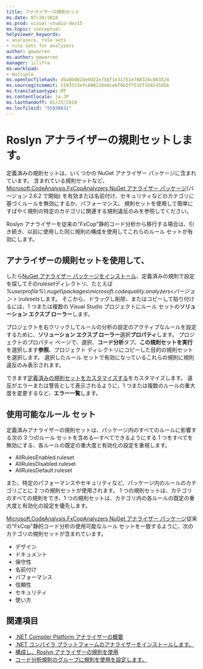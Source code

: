 ```yaml
---
title: アナライザーの規則セット
ms.date: 07/20/2018
ms.prod: visual-studio-dev15
ms.topic: conceptual
helpviewer_keywords:
- analyzers, rule sets
- rule sets for analyzers
author: gewarren
ms.author: gewarren
manager: jillfra
ms.workload:
- multiple
ms.openlocfilehash: d5a8b082de0d22e75bf1e31751e788324c863524
ms.sourcegitcommit: 2193323efc608118e0ce6f6b2ff532f158245d56
ms.translationtype: MT
ms.contentlocale: ja-JP
ms.lasthandoff: 01/25/2019
ms.locfileid: "55038631"
---
```

# <a name="rule-sets-for-roslyn-analyzers"></a>Roslyn アナライザーの規則セットします。

定義済みの規則セットは、いくつかの NuGet アナライザー パッケージに含まれています。 含まれている規則セットなど、 [Microsoft.CodeAnalysis.FxCopAnalyzers NuGet アナライザー パッケージ](https://www.nuget.org/packages/Microsoft.CodeAnalysis.FxCopAnalyzers/)(バージョン 2.6.2 で開始) を有効または名前付け、セキュリティなどのカテゴリに基づくルールを無効にするか、パフォーマンス。 規則セットを使用して簡単にすばやく規則の特定のカテゴリに関連する規則違反のみを参照してください。

Roslyn アナライザーを従来の"FxCop"静的コード分析から移行する場合は、引き続き、以前に使用した同じ規則の構成を使用してこれらのルール セットが有効にします。

## <a name="use-analyzer-rule-sets"></a>アナライザーの規則セットを使用して、

したら[NuGet アナライザー パッケージをインストール](install-roslyn-analyzers.md)、定義済みの規則で設定を探してその*ruleset*ディレクトリ、たとえば *%userprofile%\\.nuget\packages\microsoft.codequality.analyzers\<バージョン > \rulesets*します。 そこから、ドラッグし削除、またはコピーして貼り付けるには、1 つまたは複数の Visual Studio プロジェクトにルール セットの**ソリューション エクスプ ローラー**します。

プロジェクトを右クリックしてルールの分析の設定のアクティブなルールを設定するために、**ソリューション エクスプ ローラー**選択**プロパティ**します。 プロジェクトのプロパティ ページで、選択、**コード分析**タブ。**この規則セットを実行**を選択します**参照**、プロジェクト ディレクトリにコピーした目的の規則セットを選択します。 選択したルール セットで有効になっているこれらの規則に規則違反のみ表示されます。

できます[定義済みの規則セットをカスタマイズする](how-to-create-a-custom-rule-set.md#create-a-custom-rule-set)をカスタマイズします。 違反がエラーまたは警告として表示されるように、1 つまたは複数のルールの重大度を変更するなど、**エラー一覧**します。

## <a name="available-rule-sets"></a>使用可能なルール セット

定義済みアナライザーの規則セットは、パッケージ内のすべてのルールに影響する次の 3 つのルール セットを含める&mdash;すべてできるようにする 1 つをすべてを無効にする、各ルールの既定の重大度と有効化の設定を重視します。

- AllRulesEnabled.ruleset
- AllRulesDisabled.ruleset
- AllRulesDefault.ruleset

また、特定のパフォーマンスやセキュリティなど、パッケージ内のルールのカテゴリごとに 2 つの規則セットが使用されます。 1 つの規則セットは、カテゴリのすべての規則をでき、1 つの規則セットは、カテゴリ内の各ルールの既定の重大度と有効化の設定を優先します。

 [Microsoft.CodeAnalysis.FxCopAnalyzers NuGet アナライザー パッケージ](https://www.nuget.org/packages/Microsoft.CodeAnalysis.FxCopAnalyzers/)従来の"FxCop"静的コード分析の使用可能なルール セットを一致するように、次のカテゴリの規則セットが含まれています。

- デザイン
- ドキュメント
- 保守性
- 名前付け
- パフォーマンス
- 信頼性
- セキュリティ
- 使い方

## <a name="see-also"></a>関連項目

- [.NET Compiler Platform アナライザーの概要](roslyn-analyzers-overview.md)
- [.NET コンパイラ プラットフォームのアナライザーをインストールします。](install-roslyn-analyzers.md)
- [構成し、Roslyn アナライザーの規則を使用](use-roslyn-analyzers.md)
- [コード分析規則のグループに規則を使用を設定します。](using-rule-sets-to-group-code-analysis-rules.md)